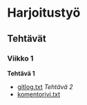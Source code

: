 # Harjoitustyö


## Tehtävät

### Viikko 1

**Tehtävä 1**
* [gitlog.txt](https://github.com/antonlep/ot-harjoitustyo/blob/master/laskarit/viikko1/gitlog.txt)
*Tehtävä 2*
* [komentorivi.txt](https://github.com/antonlep/ot-harjoitustyo/blob/master/laskarit/viikko1/komentorivi.txt)
